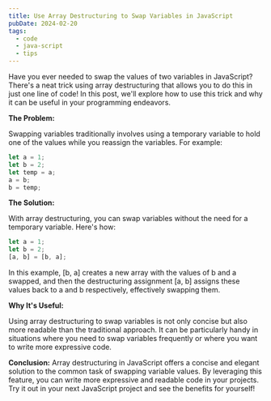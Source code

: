 ```yaml
---
title: Use Array Destructuring to Swap Variables in JavaScript
pubDate: 2024-02-20
tags:
  - code
  - java-script
  - tips
---
```


Have you ever needed to swap the values of two variables in JavaScript? There's a neat trick using array destructuring that allows you to do this in just one line of code! In this post, we'll explore how to use this trick and why it can be useful in your programming endeavors.

**The Problem:**

Swapping variables traditionally involves using a temporary variable to hold one of the values while you reassign the variables. For example:

```javascript title="temp.js"
let a = 1;
let b = 2;
let temp = a;
a = b;
b = temp;
```
**The Solution:**

With array destructuring, you can swap variables without the need for a temporary variable. Here's how:

```javascript title="swap.js"
let a = 1;
let b = 2;
[a, b] = [b, a];
```

In this example, [b, a] creates a new array with the values of b and a swapped, and then the destructuring assignment [a, b] assigns these values back to a and b respectively, effectively swapping them.

**Why It's Useful:**

Using array destructuring to swap variables is not only concise but also more readable than the traditional approach. It can be particularly handy in situations where you need to swap variables frequently or where you want to write more expressive code.

**Conclusion:**
Array destructuring in JavaScript offers a concise and elegant solution to the common task of swapping variable values. By leveraging this feature, you can write more expressive and readable code in your projects. Try it out in your next JavaScript project and see the benefits for yourself!
